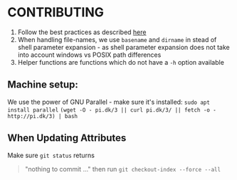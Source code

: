 # CONTRIBUTING

1. Follow the best practices as described [here](https://github.com/bahamas10/bash-style-guide)
2. When handling file-names, we use ```basename``` and ```dirname``` in stead of shell parameter expansion - as shell parameter expansion does not take into account windows vs POSIX path differences
3. Helper functions are functions which do not have a ```-h``` option available

## Machine setup:
We use the power of GNU Parallel - make sure it's installed:
```sudo apt install parallel```
```(wget -O - pi.dk/3 || curl pi.dk/3/ || fetch -o - http://pi.dk/3) | bash```

## When Updating Attributes
Make sure ```git status``` returns
> "nothing to commit ..."
then run ```git checkout-index --force --all```